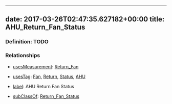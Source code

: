 
---
date: 2017-03-26T02:47:35.627182+00:00
title: AHU_Return_Fan_Status
---
### Definition: TODO

### Relationships

* [usesMeasurement](https://brickschema.org/schema/1.0/BrickFrame#usesMeasurement): [Return_Fan](https://brickschema.org/schema/1.0/Brick#Return_Fan)

* [usesTag](https://brickschema.org/schema/1.0/BrickFrame#usesTag): [Fan](https://brickschema.org/schema/1.0/BrickTag#Fan), [Return](https://brickschema.org/schema/1.0/BrickTag#Return), [Status](https://brickschema.org/schema/1.0/BrickTag#Status), [AHU](https://brickschema.org/schema/1.0/BrickTag#AHU)

* [label](http://www.w3.org/2000/01/rdf-schema#label): AHU Return Fan Status

* [subClassOf](http://www.w3.org/2000/01/rdf-schema#subClassOf): [Return_Fan_Status](https://brickschema.org/schema/1.0/Brick#Return_Fan_Status)
